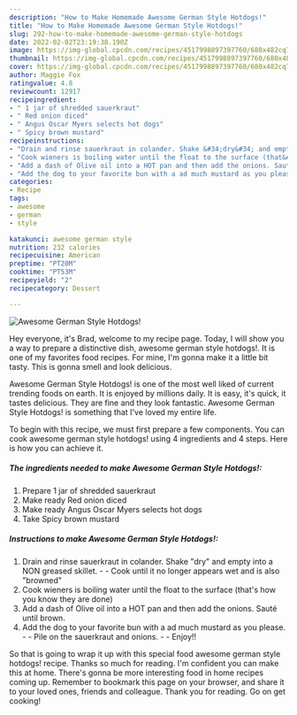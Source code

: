 ```yaml
---
description: "How to Make Homemade Awesome German Style Hotdogs!"
title: "How to Make Homemade Awesome German Style Hotdogs!"
slug: 292-how-to-make-homemade-awesome-german-style-hotdogs
date: 2022-02-02T23:19:38.190Z
image: https://img-global.cpcdn.com/recipes/4517998897397760/680x482cq70/awesome-german-style-hotdogs-recipe-main-photo.jpg
thumbnail: https://img-global.cpcdn.com/recipes/4517998897397760/680x482cq70/awesome-german-style-hotdogs-recipe-main-photo.jpg
cover: https://img-global.cpcdn.com/recipes/4517998897397760/680x482cq70/awesome-german-style-hotdogs-recipe-main-photo.jpg
author: Maggie Fox
ratingvalue: 4.8
reviewcount: 12917
recipeingredient:
- " 1 jar of shredded sauerkraut"
- " Red onion diced"
- " Angus Oscar Myers selects hot dogs"
- " Spicy brown mustard"
recipeinstructions:
- "Drain and rinse sauerkraut in colander. Shake &#34;dry&#34; and empty into a NON greased skillet.   Cook until it no longer appears wet and is also &#34;browned&#34;"
- "Cook wieners is boiling water until the float to the surface (that&#39;s how you know they are done)"
- "Add a dash of Olive oil into a HOT pan and then add the onions. Sauté until brown."
- "Add the dog to your favorite bun with a ad much mustard as you please.   Pile on the sauerkraut and onions.   Enjoy!!"
categories:
- Recipe
tags:
- awesome
- german
- style

katakunci: awesome german style 
nutrition: 232 calories
recipecuisine: American
preptime: "PT20M"
cooktime: "PT53M"
recipeyield: "2"
recipecategory: Dessert

---
```



![Awesome German Style Hotdogs!](https://img-global.cpcdn.com/recipes/4517998897397760/680x482cq70/awesome-german-style-hotdogs-recipe-main-photo.jpg)

Hey everyone, it's Brad, welcome to my recipe page. Today, I will show you a way to prepare a distinctive dish, awesome german style hotdogs!. It is one of my favorites food recipes. For mine, I'm gonna make it a little bit tasty. This is gonna smell and look delicious.

Awesome German Style Hotdogs! is one of the most well liked of current trending foods on earth. It is enjoyed by millions daily. It is easy, it's quick, it tastes delicious. They are fine and they look fantastic. Awesome German Style Hotdogs! is something that I've loved my entire life.




To begin with this recipe, we must first prepare a few components. You can cook awesome german style hotdogs! using 4 ingredients and 4 steps. Here is how you can achieve it.

<!--inarticleads1-->

##### The ingredients needed to make Awesome German Style Hotdogs!:

1. Prepare  1 jar of shredded sauerkraut
1. Make ready  Red onion diced
1. Make ready  Angus Oscar Myers selects hot dogs
1. Take  Spicy brown mustard




<!--inarticleads2-->

##### Instructions to make Awesome German Style Hotdogs!:

1. Drain and rinse sauerkraut in colander. Shake &#34;dry&#34; and empty into a NON greased skillet.  -  - Cook until it no longer appears wet and is also &#34;browned&#34;
1. Cook wieners is boiling water until the float to the surface (that&#39;s how you know they are done)
1. Add a dash of Olive oil into a HOT pan and then add the onions. Sauté until brown.
1. Add the dog to your favorite bun with a ad much mustard as you please.  -  - Pile on the sauerkraut and onions.  -  - Enjoy!!




So that is going to wrap it up with this special food awesome german style hotdogs! recipe. Thanks so much for reading. I'm confident you can make this at home. There's gonna be more interesting food in home recipes coming up. Remember to bookmark this page on your browser, and share it to your loved ones, friends and colleague. Thank you for reading. Go on get cooking!
